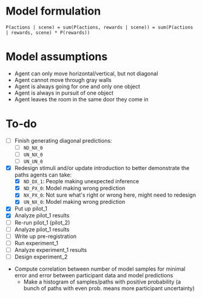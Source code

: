 # Model formulation

```
P(actions | scene) = sum(P(actions, rewards | scene)) = sum(P(actions | rewards, scene) * P(rewards))
```

# Model assumptions

- Agent can only move horizontal/vertical, but not diagonal
- Agent cannot move through gray walls
- Agent is always going for one and only one object
- Agent is always in pursuit of one object
- Agent leaves the room in the same door they come in

# To-do

- [ ] Finish generating diagonal predictions:
	- [ ] `ND_NX_0`
	- [ ] `UN_NX_0`
	- [ ] `UN_UN_0`
- [X] Redesign stimuli and/or update introduction to better demonstrate the paths agents can take:
	- [X] `ND_DX_1`: People making unexpected inference
	- [X] `ND_PX_0`: Model making wrong prediction
	- [X] `NX_PX_0`: Not sure what's right or wrong here, might need to redesign
	- [X] `UN_NX_0`: Model making wrong prediction
- [X] Put up pilot_1
- [X] Analyze pilot_1 results
- [ ] Re-run pilot_1 (pilot_2)
- [ ] Analyze pilot_1 results
- [ ] Write up pre-registration
- [ ] Run experiment_1
- [ ] Analyze experiment_1 results
- [ ] Design experiment_2

- Compute correlation between number of model samples for minimal error and error between participant data and model predictions
	- Make a histogram of samples/paths with positive probability (a bunch of paths with even prob. means more participant uncertainty)